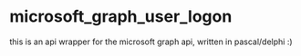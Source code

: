 # microsoft_graph_user_logon

this is an api wrapper for the microsoft graph api, written in pascal/delphi :)
